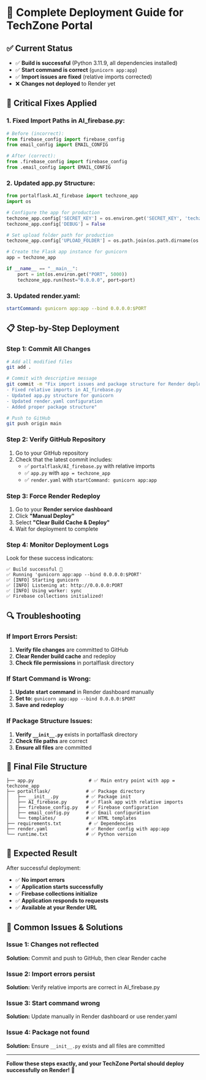 # 🚀 Complete Deployment Guide for TechZone Portal

## ✅ Current Status

- ✅ **Build is successful** (Python 3.11.9, all dependencies installed)
- ✅ **Start command is correct** (`gunicorn app:app`)
- ✅ **Import issues are fixed** (relative imports corrected)
- ❌ **Changes not deployed** to Render yet

## 🔧 Critical Fixes Applied

### 1. **Fixed Import Paths in AI_firebase.py:**
```python
# Before (incorrect):
from firebase_config import firebase_config
from email_config import EMAIL_CONFIG

# After (correct):
from .firebase_config import firebase_config
from .email_config import EMAIL_CONFIG
```

### 2. **Updated app.py Structure:**
```python
from portalflask.AI_firebase import techzone_app
import os

# Configure the app for production
techzone_app.config['SECRET_KEY'] = os.environ.get('SECRET_KEY', 'techzone_secret')
techzone_app.config['DEBUG'] = False

# Set upload folder path for production
techzone_app.config['UPLOAD_FOLDER'] = os.path.join(os.path.dirname(os.path.abspath(__file__)), 'portalflask', 'static', 'uploads')

# Create the Flask app instance for gunicorn
app = techzone_app

if __name__ == "__main__":
    port = int(os.environ.get("PORT", 5000))
    techzone_app.run(host="0.0.0.0", port=port)
```

### 3. **Updated render.yaml:**
```yaml
startCommand: gunicorn app:app --bind 0.0.0.0:$PORT
```

## 📋 Step-by-Step Deployment

### **Step 1: Commit All Changes**
```bash
# Add all modified files
git add .

# Commit with descriptive message
git commit -m "Fix import issues and package structure for Render deployment:
- Fixed relative imports in AI_firebase.py
- Updated app.py structure for gunicorn
- Updated render.yaml configuration
- Added proper package structure"

# Push to GitHub
git push origin main
```

### **Step 2: Verify GitHub Repository**
1. Go to your GitHub repository
2. Check that the latest commit includes:
   - ✅ `portalflask/AI_firebase.py` with relative imports
   - ✅ `app.py` with `app = techzone_app`
   - ✅ `render.yaml` with `startCommand: gunicorn app:app`

### **Step 3: Force Render Redeploy**
1. Go to your **Render service dashboard**
2. Click **"Manual Deploy"**
3. Select **"Clear Build Cache & Deploy"**
4. Wait for deployment to complete

### **Step 4: Monitor Deployment Logs**
Look for these success indicators:
```
✅ Build successful 🎉
✅ Running 'gunicorn app:app --bind 0.0.0.0:$PORT'
✅ [INFO] Starting gunicorn
✅ [INFO] Listening at: http://0.0.0.0:PORT
✅ [INFO] Using worker: sync
✅ Firebase collections initialized!
```

## 🔍 Troubleshooting

### **If Import Errors Persist:**
1. **Verify file changes** are committed to GitHub
2. **Clear Render build cache** and redeploy
3. **Check file permissions** in portalflask directory

### **If Start Command is Wrong:**
1. **Update start command** in Render dashboard manually
2. **Set to:** `gunicorn app:app --bind 0.0.0.0:$PORT`
3. **Save and redeploy**

### **If Package Structure Issues:**
1. **Verify `__init__.py`** exists in portalflask directory
2. **Check file paths** are correct
3. **Ensure all files** are committed

## 📁 Final File Structure

```
├── app.py                    # ✅ Main entry point with app = techzone_app
├── portalflask/             # ✅ Package directory
│   ├── __init__.py          # ✅ Package init
│   ├── AI_firebase.py       # ✅ Flask app with relative imports
│   ├── firebase_config.py   # ✅ Firebase configuration
│   ├── email_config.py      # ✅ Email configuration
│   └── templates/           # ✅ HTML templates
├── requirements.txt          # ✅ Dependencies
├── render.yaml              # ✅ Render config with app:app
└── runtime.txt              # ✅ Python version
```

## 🎯 Expected Result

After successful deployment:
- ✅ **No import errors**
- ✅ **Application starts successfully**
- ✅ **Firebase collections initialize**
- ✅ **Application responds to requests**
- ✅ **Available at your Render URL**

## 🚨 Common Issues & Solutions

### **Issue 1: Changes not reflected**
**Solution:** Commit and push to GitHub, then clear Render cache

### **Issue 2: Import errors persist**
**Solution:** Verify relative imports are correct in AI_firebase.py

### **Issue 3: Start command wrong**
**Solution:** Update manually in Render dashboard or use render.yaml

### **Issue 4: Package not found**
**Solution:** Ensure `__init__.py` exists and all files are committed

---

**Follow these steps exactly, and your TechZone Portal should deploy successfully on Render!** 🚀
